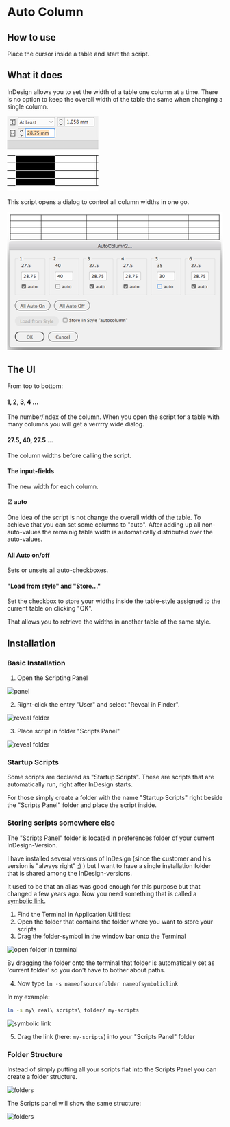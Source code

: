 # Auto Column

## How to use

Place the cursor inside a table and start the script.

## What it does

InDesign allows you to set the width of a table one column at a time. There is no option to keep the overall width of the table the same when changing a single column.

![setting the width](./pix/01_screenshot.png)

This script opens a dialog to control all column widths in one go.

![autospalte dialog](./pix/02_screenshot.png)

## The UI

From top to bottom:

#### 1, 2, 3, 4 ...

The number/index of the column. When you open the script for a table with many columns you will get a verrrry wide dialog.

#### 27.5, 40, 27.5 ...

The column widths before calling the script.

#### The input-fields

The new width for each column.

#### ☑︎ auto

One idea of the script is not change the overall width of the table. To achieve that you can set some columns to "auto". After adding up all non-auto-values the remainig table width is automatically distributed over the auto-values.

#### All Auto on/off

Sets or unsets all auto-checkboxes.

#### "Load from style" and "Store..."

Set the checkbox to store your widths inside the table-style assigned to the current table on clicking "OK".

That allows you to retrieve the widths in another table of the same style.

## Installation

### Basic Installation

1. Open the Scripting Panel

![panel](https://www.cuppascript.com/stuff/readme_pix/install/01-menu.jpg)

2. Right-click the entry "User" and select "Reveal in Finder".

![reveal folder](https://www.cuppascript.com/stuff/readme_pix/install/02-reveal.jpg)

3. Place script in folder "Scripts Panel"

![reveal folder](https://www.cuppascript.com/stuff/readme_pix/install/03-folder.jpg)

### Startup Scripts

Some scripts are declared as "Startup Scripts". These are scripts that are automatically run, right after InDesign starts.

For those simply create a folder with the name "Startup Scripts" right beside the "Scripts Panel" folder and place the script inside.

### Storing scripts somewhere else

The "Scripts Panel" folder is located in preferences folder of your current InDesign-Version.

I have installed several versions of InDesign (since the customer and his version is "always right" ;) ) but I want to have a single installation folder that is shared among the InDesign-versions.

It used to be that an alias was good enough for this purpose but that changed a few years ago. Now you need something that is called a [symbolic link](https://apple.stackexchange.com/questions/115646/how-can-i-create-a-symbolic-link-in-terminal).

1. Find the Terminal in Application:Utilities:
1. Open the folder that contains the folder where you want to store your scripts
1. Drag the folder-symbol in the window bar onto the Terminal

![open folder in terminal](https://www.cuppascript.com/stuff/readme_pix/install/04-open-terminal.jpg)

By dragging the folder onto the terminal that folder is automatically set as 'current folder' so you don’t have to bother about paths.

4. Now type `ln -s nameofsourcefolder nameofsymboliclink`

In my example:

``` bash
ln -s my\ real\ scripts\ folder/ my-scripts
```

![symbolic link](https://www.cuppascript.com/stuff/readme_pix/install/05-link.jpg)

5. Drag the link (here: `my-scripts`) into your "Scripts Panel" folder

### Folder Structure

Instead of simply putting all your scripts flat into the Scripts Panel you can create a folder structure.

![folders](https://www.cuppascript.com/stuff/readme_pix/install/06-structure.jpg)

The Scripts panel will show the same structure:

![folders](https://www.cuppascript.com/stuff/readme_pix/install/07-panel.jpg)
